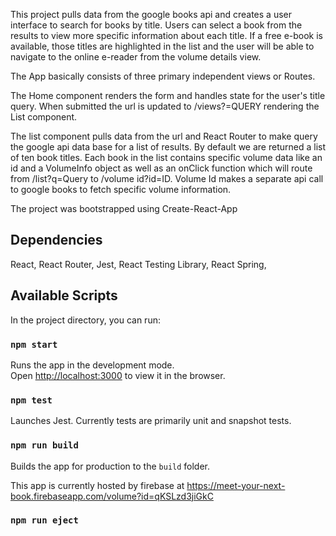 
This project pulls data from the google books api and creates a user interface to search for books by title. Users can select a book from the results to view more specific information about each title. If a free e-book is available, those titles are highlighted in the list and the user will be able to navigate to the online e-reader from the volume details view. 

The App basically consists of three primary independent views or Routes.
  
The Home component renders the form and handles state for the user's title query. When submitted the url is updated to /views?=QUERY rendering the List component. 

The list component pulls data from the url and React Router to make query the google api data base for a list of results. By default we are returned a list of ten book titles. Each book in the list contains specific volume data like an id and a VolumeInfo object as well as an onClick function which will route from /list?q=Query to /volume id?id=ID. Volume Id makes a separate api call to google books to fetch specific volume information.


The project was bootstrapped using Create-React-App


## Dependencies 
React, React Router, Jest, React Testing Library, React Spring,

## Available Scripts

In the project directory, you can run:

### `npm start`

Runs the app in the development mode.<br>
Open [http://localhost:3000](http://localhost:3000) to view it in the browser.

### `npm test`

Launches Jest. Currently tests are primarily unit and snapshot tests. 

### `npm run build`

Builds the app for production to the `build` folder.<br>

This app is currently hosted by firebase at https://meet-your-next-book.firebaseapp.com/volume?id=qKSLzd3jiGkC

### `npm run eject`

